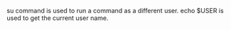 su command is used to run a command as a different user.
echo $USER is used to get the current user name.
